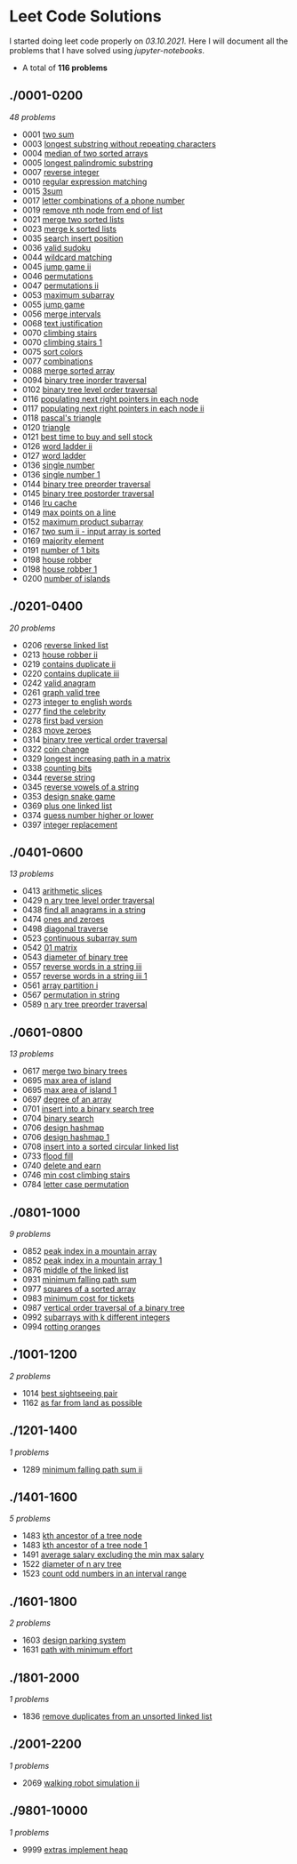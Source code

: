 # Leet Code Solutions
I started doing leet code properly on *03.10.2021.*
Here I will document all the problems that I have solved using *jupyter-notebooks*.
* A total of **116 problems** 
## ./0001-0200 
*48 problems* 
* 0001 [two sum](./0001-0200/0001_two_sum.ipynb) 
* 0003 [longest substring without repeating characters](./0001-0200/0003_longest_substring_without_repeating_characters.ipynb) 
* 0004 [median of two sorted arrays](./0001-0200/0004_median_of_two_sorted_arrays.ipynb) 
* 0005 [longest palindromic substring](./0001-0200/0005_longest_palindromic_substring.ipynb) 
* 0007 [reverse integer](./0001-0200/0007_reverse_integer.ipynb) 
* 0010 [regular expression matching](./0001-0200/0010_regular_expression_matching.ipynb) 
* 0015 [3sum](./0001-0200/0015_3sum.ipynb) 
* 0017 [letter combinations of a phone number](./0001-0200/0017_letter_combinations_of_a_phone_number.ipynb) 
* 0019 [remove nth node from end of list](./0001-0200/0019_remove_nth_node_from_end_of_list.ipynb) 
* 0021 [merge two sorted lists](./0001-0200/0021_merge_two_sorted_lists.ipynb) 
* 0023 [merge k sorted lists](./0001-0200/0023_merge_k_sorted_lists.ipynb) 
* 0035 [search insert position](./0001-0200/0035_search_insert_position.ipynb) 
* 0036 [valid sudoku](./0001-0200/0036_valid_sudoku.ipynb) 
* 0044 [wildcard matching](./0001-0200/0044_wildcard_matching.ipynb) 
* 0045 [jump game ii](./0001-0200/0045_jump_game_ii.ipynb) 
* 0046 [permutations](./0001-0200/0046_permutations.ipynb) 
* 0047 [permutations ii](./0001-0200/0047_permutations_ii.ipynb) 
* 0053 [maximum subarray](./0001-0200/0053_maximum_subarray.ipynb) 
* 0055 [jump game](./0001-0200/0055_jump_game.ipynb) 
* 0056 [merge intervals](./0001-0200/0056_merge_intervals.ipynb) 
* 0068 [text justification](./0001-0200/0068_text_justification.ipynb) 
* 0070 [climbing stairs](./0001-0200/0070_climbing_stairs.ipynb) 
* 0070 [climbing stairs 1](./0001-0200/0070_climbing_stairs_1.ipynb) 
* 0075 [sort colors](./0001-0200/0075_sort_colors.ipynb) 
* 0077 [combinations](./0001-0200/0077_combinations.ipynb) 
* 0088 [merge sorted array](./0001-0200/0088_merge_sorted_array.ipynb) 
* 0094 [binary tree inorder traversal](./0001-0200/0094_binary_tree_inorder_traversal.ipynb) 
* 0102 [binary tree level order traversal](./0001-0200/0102_binary_tree_level_order_traversal.ipynb) 
* 0116 [populating next right pointers in each node](./0001-0200/0116_populating_next_right_pointers_in_each_node.ipynb) 
* 0117 [populating next right pointers in each node ii](./0001-0200/0117_populating_next_right_pointers_in_each_node_ii.ipynb) 
* 0118 [pascal's triangle](./0001-0200/0118_pascal's_triangle.ipynb) 
* 0120 [triangle](./0001-0200/0120_triangle.ipynb) 
* 0121 [best time to buy and sell stock](./0001-0200/0121_best_time_to_buy_and_sell_stock.ipynb) 
* 0126 [word ladder ii](./0001-0200/0126_word_ladder_ii.ipynb) 
* 0127 [word ladder](./0001-0200/0127_word_ladder.ipynb) 
* 0136 [single number](./0001-0200/0136_single_number.ipynb) 
* 0136 [single number 1](./0001-0200/0136_single_number_1.ipynb) 
* 0144 [binary tree preorder traversal](./0001-0200/0144_binary_tree_preorder_traversal.ipynb) 
* 0145 [binary tree postorder traversal](./0001-0200/0145_binary_tree_postorder_traversal.ipynb) 
* 0146 [lru cache](./0001-0200/0146_lru_cache.ipynb) 
* 0149 [max points on a line](./0001-0200/0149_max_points_on_a_line.ipynb) 
* 0152 [maximum product subarray](./0001-0200/0152_maximum_product_subarray.ipynb) 
* 0167 [two sum ii - input array is sorted](./0001-0200/0167_two_sum_ii_-_input_array_is_sorted.ipynb) 
* 0169 [majority element](./0001-0200/0169_majority_element.ipynb) 
* 0191 [number of 1 bits](./0001-0200/0191_number_of_1_bits.ipynb) 
* 0198 [house robber](./0001-0200/0198_house_robber.ipynb) 
* 0198 [house robber 1](./0001-0200/0198_house_robber_1.ipynb) 
* 0200 [number of islands](./0001-0200/0200_number_of_islands.ipynb) 
## ./0201-0400 
*20 problems* 
* 0206 [reverse linked list](./0201-0400/0206_reverse_linked_list.ipynb) 
* 0213 [house robber ii](./0201-0400/0213_house_robber_ii.ipynb) 
* 0219 [contains duplicate ii](./0201-0400/0219_contains_duplicate_ii.ipynb) 
* 0220 [contains duplicate iii](./0201-0400/0220_contains_duplicate_iii.ipynb) 
* 0242 [valid anagram](./0201-0400/0242_valid_anagram.ipynb) 
* 0261 [graph valid tree](./0201-0400/0261_graph_valid_tree.ipynb) 
* 0273 [integer to english words](./0201-0400/0273_integer_to_english_words.ipynb) 
* 0277 [find the celebrity](./0201-0400/0277_find_the_celebrity.ipynb) 
* 0278 [first bad version](./0201-0400/0278_first_bad_version.ipynb) 
* 0283 [move zeroes](./0201-0400/0283_move_zeroes.ipynb) 
* 0314 [binary tree vertical order traversal](./0201-0400/0314_binary_tree_vertical_order_traversal.ipynb) 
* 0322 [coin change](./0201-0400/0322_coin_change.ipynb) 
* 0329 [longest increasing path in a matrix](./0201-0400/0329_longest_increasing_path_in_a_matrix.ipynb) 
* 0338 [counting bits](./0201-0400/0338_counting_bits.ipynb) 
* 0344 [reverse string](./0201-0400/0344_reverse_string.ipynb) 
* 0345 [reverse vowels of a string](./0201-0400/0345_reverse_vowels_of_a_string.ipynb) 
* 0353 [design snake game](./0201-0400/0353_design_snake_game.ipynb) 
* 0369 [plus one linked list](./0201-0400/0369_plus_one_linked_list.ipynb) 
* 0374 [guess number higher or lower](./0201-0400/0374_guess_number_higher_or_lower.ipynb) 
* 0397 [integer replacement](./0201-0400/0397_integer_replacement.ipynb) 
## ./0401-0600 
*13 problems* 
* 0413 [arithmetic slices](./0401-0600/0413_arithmetic_slices.ipynb) 
* 0429 [n ary tree level order traversal](./0401-0600/0429_n_ary_tree_level_order_traversal.ipynb) 
* 0438 [find all anagrams in a string](./0401-0600/0438_find_all_anagrams_in_a_string.ipynb) 
* 0474 [ones and zeroes](./0401-0600/0474_ones_and_zeroes.ipynb) 
* 0498 [diagonal traverse](./0401-0600/0498_diagonal_traverse.ipynb) 
* 0523 [continuous subarray sum](./0401-0600/0523_continuous_subarray_sum.ipynb) 
* 0542 [01 matrix](./0401-0600/0542_01_matrix.ipynb) 
* 0543 [diameter of binary tree](./0401-0600/0543_diameter_of_binary_tree.ipynb) 
* 0557 [reverse words in a string iii](./0401-0600/0557_reverse_words_in_a_string_iii.ipynb) 
* 0557 [reverse words in a string iii 1](./0401-0600/0557_reverse_words_in_a_string_iii_1.ipynb) 
* 0561 [array partition i](./0401-0600/0561_array_partition_i.ipynb) 
* 0567 [permutation in string](./0401-0600/0567_permutation_in_string.ipynb) 
* 0589 [n ary tree preorder traversal](./0401-0600/0589_n_ary_tree_preorder_traversal.ipynb) 
## ./0601-0800 
*13 problems* 
* 0617 [merge two binary trees](./0601-0800/0617_merge_two_binary_trees.ipynb) 
* 0695 [max area of island](./0601-0800/0695_max_area_of_island.ipynb) 
* 0695 [max area of island 1](./0601-0800/0695_max_area_of_island_1.ipynb) 
* 0697 [degree of an array](./0601-0800/0697_degree_of_an_array.ipynb) 
* 0701 [insert into a binary search tree](./0601-0800/0701_insert_into_a_binary_search_tree.ipynb) 
* 0704 [binary search](./0601-0800/0704_binary_search.ipynb) 
* 0706 [design hashmap](./0601-0800/0706_design_hashmap.ipynb) 
* 0706 [design hashmap 1](./0601-0800/0706_design_hashmap_1.ipynb) 
* 0708 [insert into a sorted circular linked list](./0601-0800/0708_insert_into_a_sorted_circular_linked_list.ipynb) 
* 0733 [flood fill](./0601-0800/0733_flood_fill.ipynb) 
* 0740 [delete and earn](./0601-0800/0740_delete_and_earn.ipynb) 
* 0746 [min cost climbing stairs](./0601-0800/0746_min_cost_climbing_stairs.ipynb) 
* 0784 [letter case permutation](./0601-0800/0784_letter_case_permutation.ipynb) 
## ./0801-1000 
*9 problems* 
* 0852 [peak index in a mountain array](./0801-1000/0852_peak_index_in_a_mountain_array.ipynb) 
* 0852 [peak index in a mountain array 1](./0801-1000/0852_peak_index_in_a_mountain_array_1.ipynb) 
* 0876 [middle of the linked list](./0801-1000/0876_middle_of_the_linked_list.ipynb) 
* 0931 [minimum falling path sum](./0801-1000/0931_minimum_falling_path_sum.ipynb) 
* 0977 [squares of a sorted array](./0801-1000/0977_squares_of_a_sorted_array.ipynb) 
* 0983 [minimum cost for tickets](./0801-1000/0983_minimum_cost_for_tickets.ipynb) 
* 0987 [vertical order traversal of a binary tree](./0801-1000/0987_vertical_order_traversal_of_a_binary_tree.ipynb) 
* 0992 [subarrays with k different integers](./0801-1000/0992_subarrays_with_k_different_integers.ipynb) 
* 0994 [rotting oranges](./0801-1000/0994_rotting_oranges.ipynb) 
## ./1001-1200 
*2 problems* 
* 1014 [best sightseeing pair](./1001-1200/1014_best_sightseeing_pair.ipynb) 
* 1162 [as far from land as possible](./1001-1200/1162_as_far_from_land_as_possible.ipynb) 
## ./1201-1400 
*1 problems* 
* 1289 [minimum falling path sum ii](./1201-1400/1289_minimum_falling_path_sum_ii.ipynb) 
## ./1401-1600 
*5 problems* 
* 1483 [kth ancestor of a tree node](./1401-1600/1483_kth_ancestor_of_a_tree_node.ipynb) 
* 1483 [kth ancestor of a tree node 1](./1401-1600/1483_kth_ancestor_of_a_tree_node_1.ipynb) 
* 1491 [average salary excluding the min max salary](./1401-1600/1491_average_salary_excluding_the_min_max_salary.ipynb) 
* 1522 [diameter of n ary tree](./1401-1600/1522_diameter_of_n_ary_tree.ipynb) 
* 1523 [count odd numbers in an interval range](./1401-1600/1523_count_odd_numbers_in_an_interval_range.ipynb) 
## ./1601-1800 
*2 problems* 
* 1603 [design parking system](./1601-1800/1603_design_parking_system.ipynb) 
* 1631 [path with minimum effort](./1601-1800/1631_path_with_minimum_effort.ipynb) 
## ./1801-2000 
*1 problems* 
* 1836 [remove duplicates from an unsorted linked list](./1801-2000/1836_remove_duplicates_from_an_unsorted_linked_list.ipynb) 
## ./2001-2200 
*1 problems* 
* 2069 [walking robot simulation ii](./2001-2200/2069_walking_robot_simulation_ii.ipynb) 
## ./9801-10000 
*1 problems* 
* 9999 [extras implement heap](./9801-10000/9999_extras_implement_heap.ipynb) 
